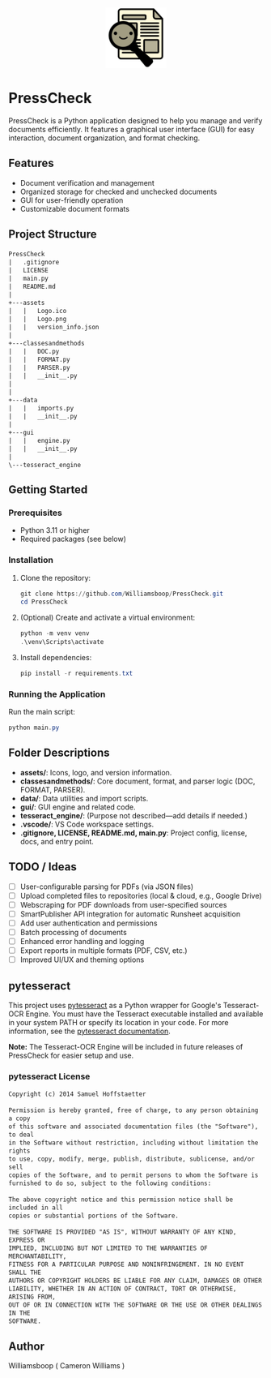 <p align="center">
   <img src="assets/Logo.png" alt="PressCheck Logo" width="120"/>
</p>

# PressCheck

PressCheck is a Python application designed to help you manage and verify documents efficiently. It features a graphical user interface (GUI) for easy interaction, document organization, and format checking.

## Features
- Document verification and management
- Organized storage for checked and unchecked documents
- GUI for user-friendly operation
- Customizable document formats

## Project Structure
```
PressCheck
|   .gitignore
|   LICENSE
|   main.py
|   README.md
|
+---assets
|   |   Logo.ico
|   |   Logo.png
|   |   version_info.json
|
+---classesandmethods
|   |   DOC.py
|   |   FORMAT.py
|   |   PARSER.py
|   |   __init__.py
|   
| 
+---data
|   |   imports.py
|   |   __init__.py
|
+---gui
|   |   engine.py
|   |   __init__.py
|
\---tesseract_engine
```

## Getting Started

### Prerequisites
- Python 3.11 or higher
- Required packages (see below)

### Installation
1. Clone the repository:
   ```powershell
   git clone https://github.com/Williamsboop/PressCheck.git
   cd PressCheck
   ```
2. (Optional) Create and activate a virtual environment:
   ```powershell
   python -m venv venv
   .\venv\Scripts\activate
   ```
3. Install dependencies:
   ```powershell
   pip install -r requirements.txt
   ```

### Running the Application
Run the main script:
```powershell
python main.py
```


## Folder Descriptions
- **assets/**: Icons, logo, and version information.
- **classesandmethods/**: Core document, format, and parser logic (DOC, FORMAT, PARSER).
- **data/**: Data utilities and import scripts.
- **gui/**: GUI engine and related code.
- **tesseract_engine/**: (Purpose not described—add details if needed.)
- **.vscode/**: VS Code workspace settings.
- **.gitignore, LICENSE, README.md, main.py**: Project config, license, docs, and entry point.



## TODO / Ideas

- [ ] User-configurable parsing for PDFs (via JSON files)
- [ ] Upload completed files to repositories (local & cloud, e.g., Google Drive)
- [ ] Webscraping for PDF downloads from user-specified sources
- [ ] SmartPublisher API integration for automatic Runsheet acquisition
- [ ] Add user authentication and permissions
- [ ] Batch processing of documents
- [ ] Enhanced error handling and logging
- [ ] Export reports in multiple formats (PDF, CSV, etc.)
- [ ] Improved UI/UX and theming options

## pytesseract


This project uses [pytesseract](https://github.com/madmaze/pytesseract) as a Python wrapper for Google's Tesseract-OCR Engine. You must have the Tesseract executable installed and available in your system PATH or specify its location in your code. For more information, see the [pytesseract documentation](https://pypi.org/project/pytesseract/).

**Note:** The Tesseract-OCR Engine will be included in future releases of PressCheck for easier setup and use.

### pytesseract License

```
Copyright (c) 2014 Samuel Hoffstaetter

Permission is hereby granted, free of charge, to any person obtaining a copy
of this software and associated documentation files (the "Software"), to deal
in the Software without restriction, including without limitation the rights
to use, copy, modify, merge, publish, distribute, sublicense, and/or sell
copies of the Software, and to permit persons to whom the Software is
furnished to do so, subject to the following conditions:

The above copyright notice and this permission notice shall be included in all
copies or substantial portions of the Software.

THE SOFTWARE IS PROVIDED "AS IS", WITHOUT WARRANTY OF ANY KIND, EXPRESS OR
IMPLIED, INCLUDING BUT NOT LIMITED TO THE WARRANTIES OF MERCHANTABILITY,
FITNESS FOR A PARTICULAR PURPOSE AND NONINFRINGEMENT. IN NO EVENT SHALL THE
AUTHORS OR COPYRIGHT HOLDERS BE LIABLE FOR ANY CLAIM, DAMAGES OR OTHER
LIABILITY, WHETHER IN AN ACTION OF CONTRACT, TORT OR OTHERWISE, ARISING FROM,
OUT OF OR IN CONNECTION WITH THE SOFTWARE OR THE USE OR OTHER DEALINGS IN THE
SOFTWARE.
```

## Author

Williamsboop ( Cameron Williams )